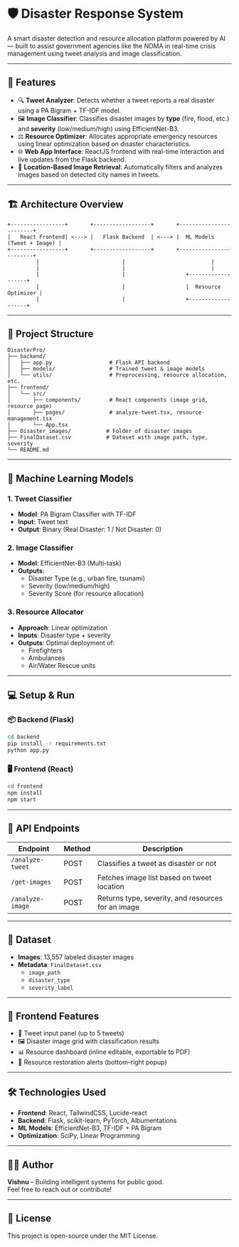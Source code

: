 
# 🛡️ Disaster Response System

A smart disaster detection and resource allocation platform powered by AI — built to assist government agencies like the NDMA in real-time crisis management using tweet analysis and image classification.

---

## 🚀 Features

- 🔍 **Tweet Analyzer**: Detects whether a tweet reports a real disaster using a PA Bigram + TF-IDF model.
- 🖼️ **Image Classifier**: Classifies disaster images by **type** (fire, flood, etc.) and **severity** (low/medium/high) using EfficientNet-B3.
- ⚖️ **Resource Optimizer**: Allocates appropriate emergency resources using linear optimization based on disaster characteristics.
- 🌐 **Web App Interface**: ReactJS frontend with real-time interaction and live updates from the Flask backend.
- 📍 **Location-Based Image Retrieval**: Automatically filters and analyzes images based on detected city names in tweets.

---

## 🏗️ Architecture Overview

```
+-----------------+       +------------------+       +------------------------+
|   React Frontend| <---> |   Flask Backend  | <---> |  ML Models (Tweet + Image) |
+-----------------+       +------------------+       +------------------------+
         |                          |                           |
         |                          |                           |
         |                          |                   +-------------------+
         |                          |                   |  Resource Optimizer |
         |                          |                   +-------------------+
```

---

## 📁 Project Structure

```
DisasterPro/
├── backend/
│   ├── app.py                  # Flask API backend
│   ├── models/                 # Trained tweet & image models
│   └── utils/                  # Preprocessing, resource allocation, etc.
├── frontend/
│   └── src/
│       ├── components/         # React components (image grid, resource page)
│       ├── pages/              # analyze-tweet.tsx, resource-management.tsx
│       └── App.tsx
├── Disaster_images/           # Folder of disaster images
├── FinalDataset.csv           # Dataset with image path, type, severity
└── README.md
```

---

## 🧪 Machine Learning Models

### 1. **Tweet Classifier**
- **Model**: PA Bigram Classifier with TF-IDF
- **Input**: Tweet text
- **Output**: Binary (Real Disaster: 1 / Not Disaster: 0)

### 2. **Image Classifier**
- **Model**: EfficientNet-B3 (Multi-task)
- **Outputs**:
  - Disaster Type (e.g., urban fire, tsunami)
  - Severity (low/medium/high)
  - Severity Score (for resource allocation)

### 3. **Resource Allocator**
- **Approach**: Linear optimization
- **Inputs**: Disaster type + severity
- **Outputs**: Optimal deployment of:
  - Firefighters
  - Ambulances
  - Air/Water Rescue units

---

## 💻 Setup & Run

### 📦 Backend (Flask)
```bash
cd backend
pip install -r requirements.txt
python app.py
```

### 🖥️ Frontend (React)
```bash
cd frontend
npm install
npm start
```

---

## 🔧 API Endpoints

| Endpoint            | Method | Description |
|---------------------|--------|-------------|
| `/analyze-tweet`    | POST   | Classifies a tweet as disaster or not |
| `/get-images`       | POST   | Fetches image list based on tweet location |
| `/analyze-image`    | POST   | Returns type, severity, and resources for an image |

---

## 🧠 Dataset

- **Images**: 13,557 labeled disaster images
- **Metadata**: `FinalDataset.csv`
  - `image_path`
  - `disaster_type`
  - `severity_label`

---

## 📸 Frontend Features

- 📝 Tweet input panel (up to 5 tweets)
- 🖼️ Disaster image grid with classification results
- 📊 Resource dashboard (inline editable, exportable to PDF)
- 🔔 Resource restoration alerts (bottom-right popup)

---

## 🛠️ Technologies Used

- **Frontend**: React, TailwindCSS, Lucide-react
- **Backend**: Flask, scikit-learn, PyTorch, Albumentations
- **ML Models**: EfficientNet-B3, TF-IDF + PA Bigram
- **Optimization**: SciPy, Linear Programming

---

## 👨‍💻 Author

**Vishnu** – Building intelligent systems for public good.  
Feel free to reach out or contribute!

---

## 📜 License

This project is open-source under the MIT License.
